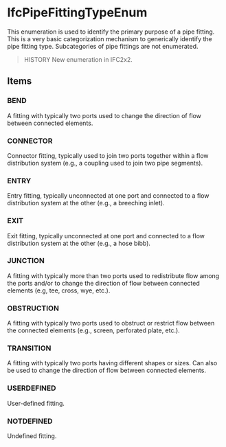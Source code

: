 # IfcPipeFittingTypeEnum

This enumeration is used to identify the primary purpose of a pipe fitting. This is a very basic categorization mechanism to generically identify the pipe fitting type. Subcategories of pipe fittings are not enumerated.<!-- end of definition -->

> HISTORY New enumeration in IFC2x2.

## Items

### BEND
A fitting with typically two ports used to change the direction of flow between connected elements.

### CONNECTOR
Connector fitting, typically used to join two ports together within a flow distribution system (e.g., a coupling used to join two pipe segments).

### ENTRY
Entry fitting, typically unconnected at one port and connected to a flow distribution system at the other (e.g., a breeching inlet).

### EXIT
Exit fitting, typically unconnected at one port and connected to a flow distribution system at the other (e.g., a hose bibb).

### JUNCTION
A fitting with typically more than two ports used to redistribute flow among the ports and/or to change the direction of flow between connected elements (e.g, tee, cross, wye, etc.).

### OBSTRUCTION
A fitting with typically two ports used to obstruct or restrict flow between the connected elements (e.g., screen, perforated plate, etc.).

### TRANSITION
A fitting with typically two ports having different shapes or sizes. Can also be used to change the direction of flow between connected elements.

### USERDEFINED
User-defined fitting.

### NOTDEFINED
Undefined fitting.
